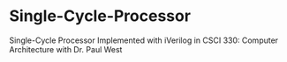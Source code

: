 # Single-Cycle-Processor
Single-Cycle Processor Implemented with iVerilog in CSCI 330: Computer Architecture with Dr. Paul West
